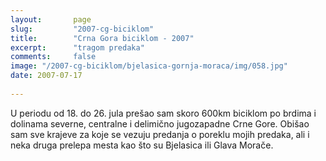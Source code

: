 ```yaml
---
layout:       page
slug:         "2007-cg-biciklom"
title:        "Crna Gora biciklom - 2007"
excerpt:      "tragom predaka"
comments:     false
image: "/2007-cg-biciklom/bjelasica-gornja-moraca/img/058.jpg"
date: 2007-07-17
  
---
```


U periodu od 18. do 26. jula prešao sam skoro 600km biciklom po brdima i dolinama severne, centralne i delimično 
jugozapadne Crne Gore. Obišao sam sve krajeve za koje se vezuju predanja o poreklu mojih predaka, ali i neka druga 
prelepa mesta kao što su Bjelasica ili Glava Morače.
